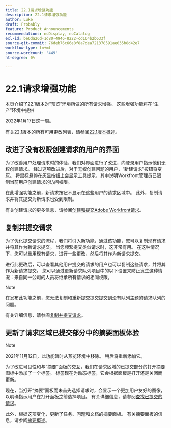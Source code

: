 ```yaml
---
title: 22.1请求增强功能
description: 22.1请求增强功能
author: Luke
draft: Probably
feature: Product Announcements
recommendations: noDisplay, noCatalog
exl-id: be6da26d-1d80-4946-8222-cd164b2b633f
source-git-commit: 76deb76c66e8f8a7dea721378591ae035b8d42e7
workflow-type: tm+mt
source-wordcount: '449'
ht-degree: 0%

---
```


# 22.1请求增强功能

本页介绍了22.1版本对“预览”环境所做的所有请求增强。 这些增强功能将在“生产”环境中提供

<!--
<MadCap:conditionalText data-mc-conditions="QuicksilverOrClassic.Draft mode">
in January 2022
</MadCap:conditionalText>
-->

2022年1月17日这一周。

有关22.1版本的所有可用更改列表，请参阅[22.1版本概述](../../../product-announcements/product-releases/22.1-release-activity/22-1-release-overview.md)。

## 改进了没有权限创建请求的用户的界面

为了改善用户处理请求时的体验，我们对界面进行了改进，向登录用户指示他们无权创建请求。 经过这项改进后，对于无权创建问题的用户，“新建请求”按钮将变灰。 将鼠标悬停在灰显按钮上会显示工具提示，其中说明Workfront管理员已限制当前用户创建请求的访问权限。

在此增强功能之前，新请求按钮不显示在这些用户的请求区域中。 此外，复制请求并将其提交为新请求也受到限制。

有关创建请求的更多信息，请参阅[创建和提交Adobe Workfront请求](../../../manage-work/requests/create-requests/create-submit-requests.md)。

## 复制并提交请求

为了优化提交请求的流程，我们将引入新功能，通过该功能，您可以复制现有请求并将其作为新请求提交。 当您频繁提交类似请求时，这非常有用。 在这种情况下，您可以重用现有请求，进行一些更改，然后将其作为新请求提交。

进行此更改后，可以查看其他用户提交的请求的用户也可以复制这些请求，并将其作为新请求提交。 您可以通过更新请求队列项目中的以下设置来防止发生这种情况：来自同一公司的人员将继承所有请求的相同权限。

>[!NOTE]
>
>在发布此功能之前，您无法复制和重新提交提交提交到没有队列主题的请求队列的问题。

有关详细信息，请参阅[复制并提交请求](../../../manage-work/requests/create-requests/copy-and-submit-requests.md)。

## 更新了请求区域已提交部分中的摘要面板体验

>[!NOTE]
>
>2021年11月12日，此功能暂时从预览环境中移除。 稍后将重新添加它。

为了改进可见性和与“摘要”面板的交互，我们在请求区域的已提交部分的打开摘要图标中添加了一个标签。 标签现在为动态标签，它会根据面板是打开还是关闭而更新。

现在，当打开“摘要”面板而未首先选择请求时，会显示一个更加用户友好的图像，以明确指示用户在打开面板之前选择项目。 有关详细信息，请参阅[查找已提交的请求](../../../manage-work/requests/create-requests/locate-submitted-requests.md)。

此外，根据这项变化，更新了任务、问题和文档的摘要面板。 有关摘要面板的信息，请参阅[摘要概述](../../../workfront-basics/the-new-workfront-experience/summary-overview.md)。
